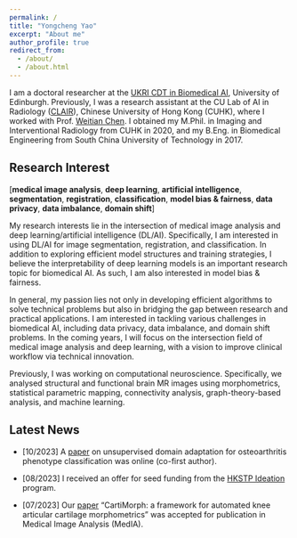 ```yaml
---
permalink: /
title: "Yongcheng Yao"
excerpt: "About me"
author_profile: true
redirect_from: 
  - /about/
  - /about.html
---
```


I am a doctoral researcher at the [UKRI CDT in Biomedical AI](https://web.inf.ed.ac.uk/cdt/biomedical-ai), University of Edinburgh. Previously, I was a research assistant at the CU Lab of AI in Radiology ([CLAIR](http://www.diir.cuhk.edu.hk/research/medical-image-computing-and-artificial-intelligence/)), Chinese University of Hong Kong (CUHK), where I worked with Prof. [Weitian Chen](http://www.diir.cuhk.edu.hk/profile/chen-weitian/). I obtained my M.Phil. in Imaging and Interventional Radiology from CUHK in 2020, and my B.Eng. in Biomedical Engineering from South China University of Technology in 2017. 

Research Interest
------

[**medical image analysis**, **deep learning**, **artificial intelligence**, **segmentation**, **registration**, **classification**, **model bias & fairness**, **data privacy**, **data imbalance**, **domain shift**]

My research interests lie in the intersection of medical image analysis and deep learning/artificial intelligence (DL/AI). Specifically, I am interested in using DL/AI for image segmentation, registration, and classification. In addition to exploring efficient model structures and training strategies, I believe the interpretability of deep learning models is an important research topic for biomedical AI. As such, I am also interested in model bias & fairness. 

In general, my passion lies not only in developing efficient algorithms to solve technical problems but also in bridging the gap between research and practical applications. I am interested in tackling various challenges in biomedical AI, including data privacy, data imbalance, and domain shift problems. In the coming years, I will focus on the intersection field of medical image analysis and deep learning, with a vision to improve clinical workflow via technical innovation.

Previously, I was working on computational neuroscience. Specifically, we analysed structural and functional brain MR images using morphometrics, statistical parametric mapping, connectivity analysis, graph-theory-based analysis, and machine learning.



Latest News
------
* [10/2023] A [paper](https://qims.amegroups.org/article/view/118224/html) on unsupervised domain adaptation for osteoarthritis phenotype classification was online (co-first author).

* [08/2023] I received an offer for seed funding from the [HKSTP Ideation](https://www.hkstp.org/innovate-with-us/passion-matters/incubation-and-acceleration/ideation/) program.

* [07/2023] Our [paper](https://www.sciencedirect.com/science/article/pii/S1361841523002955?via%3Dihub) “CartiMorph: a framework for automated knee articular cartilage morphometrics” was accepted for publication in Medical Image Analysis (MedIA).

  